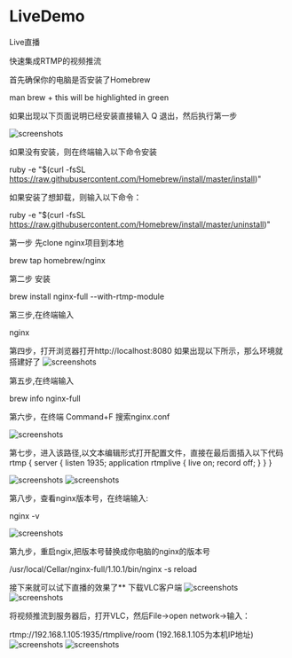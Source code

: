 # LiveDemo
Live直播

快速集成RTMP的视频推流

首先确保你的电脑是否安装了Homebrew

man brew + this will be highlighted in green

如果出现以下页面说明已经安装直接输入 Q 退出，然后执行第一步

![screenshots](https://github.com/zhuzhongshen/LiveDemo/blob/master/screenshots/screenshots01.png)

如果没有安装，则在终端输入以下命令安装

ruby -e "$(curl -fsSL https://raw.githubusercontent.com/Homebrew/install/master/install)"

如果安装了想卸载，则输入以下命令：

ruby -e "$(curl -fsSL https://raw.githubusercontent.com/Homebrew/install/master/uninstall)"

第一步 先clone nginx项目到本地

brew tap homebrew/nginx

第二步 安装

brew install nginx-full --with-rtmp-module

第三步,在终端输入

nginx

第四步，打开浏览器打开http://localhost:8080 如果出现以下所示，那么环境就搭建好了
![screenshots](https://github.com/zhuzhongshen/LiveDemo/blob/master/screenshots/screenshots02.png)

第五步,在终端输入

brew info nginx-full

第六步，在终端 Command+F 搜索nginx.conf

![screenshots](https://github.com/zhuzhongshen/LiveDemo/blob/master/screenshots/screenshots03.png)

第七步，进入该路径,以文本编辑形式打开配置文件，直接在最后面插入以下代码
rtmp {
      server { 
          listen 1935;
        application rtmplive { 
             live on; 
             record off;
             }
        } 
}  

![screenshots](https://github.com/zhuzhongshen/LiveDemo/blob/master/screenshots/screenshots04.jpeg)
![screenshots](https://github.com/zhuzhongshen/LiveDemo/blob/master/screenshots/screenshots05.jpeg)

第八步，查看nginx版本号，在终端输入:

nginx -v

![screenshots](https://github.com/zhuzhongshen/LiveDemo/blob/master/screenshots/screenshots06.jpeg)


第九步，重启ngix,把版本号替换成你电脑的nginx的版本号

/usr/local/Cellar/nginx-full/1.10.1/bin/nginx -s reload

接下来就可以试下直播的效果了**
下载VLC客户端
![screenshots](https://github.com/zhuzhongshen/LiveDemo/blob/master/screenshots/screenshots07.jpeg)
![screenshots](https://github.com/zhuzhongshen/LiveDemo/blob/master/screenshots/screenshots08.png)


将视频推流到服务器后，打开VLC，然后File->open network->输入：

rtmp://192.168.1.105:1935/rtmplive/room (192.168.1.105为本机IP地址)
![screenshots](https://github.com/zhuzhongshen/LiveDemo/blob/master/screenshots/screenshots09.png)
![screenshots](https://github.com/zhuzhongshen/LiveDemo/blob/master/screenshots/screenshots10.png)








